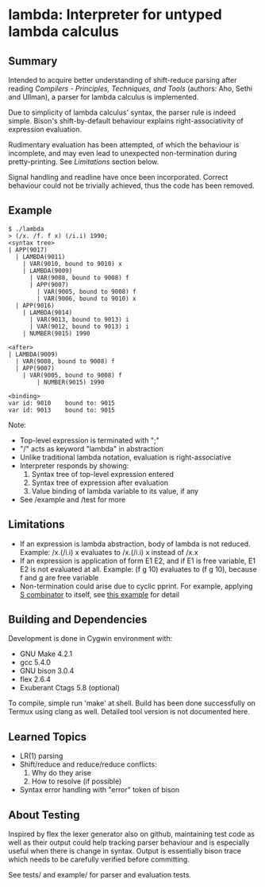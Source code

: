 lambda: Interpreter for untyped lambda calculus
===============================================

Summary
-------
Intended to acquire better understanding of shift-reduce parsing
after reading <i>Compilers - Principles, Techniques, and Tools</i>
(authors: Aho, Sethi and Ullman), a parser for lambda calculus is
implemented.

Due to simplicity of lambda calculus' syntax, the parser rule
is indeed simple. Bison's shift-by-default behaviour explains
right-associativity of expression evaluation.

Rudimentary evaluation has been attempted, of which the behaviour
is incomplete, and may even lead to unexpected non-termination during
pretty-printing. See <i>Limitations</i> section below.

Signal handling and readline have once been incorporated. Correct
behaviour could not be trivially achieved, thus the code has been
removed.


Example
-------
```
$ ./lambda
> (/x. /f. f x) (/i.i) 1990;
<syntax tree>
| APP(9017)
  | LAMBDA(9011)
    | VAR(9010, bound to 9010) x
    | LAMBDA(9009)
      | VAR(9008, bound to 9008) f
      | APP(9007)
        | VAR(9005, bound to 9008) f
        | VAR(9006, bound to 9010) x
  | APP(9016)
    | LAMBDA(9014)
      | VAR(9013, bound to 9013) i
      | VAR(9012, bound to 9013) i
    | NUMBER(9015) 1990

<after>
| LAMBDA(9009)
  | VAR(9008, bound to 9008) f
  | APP(9007)
    | VAR(9005, bound to 9008) f
        | NUMBER(9015) 1990

<binding>
var id: 9010    bound to: 9015
var id: 9013    bound to: 9015
```

Note:
* Top-level expression is terminated with ";"
* "/" acts as keyword "lambda" in abstraction
* Unlike traditional lambda notation, evaluation is right-associative
* Interpreter responds by showing:
  1. Syntax tree of top-level expression entered
  2. Syntax tree of expression after evaluation
  3. Value binding of lambda variable to its value, if any
* See /example and /test for more


Limitations
-----------
* If an expression is lambda abstraction, body of lambda is not
  reduced. Example: /x.(/i.i) x evaluates to /x.(/i.i) x instead
  of /x.x
* If an expression is application of form E1 E2, and if E1 is
  free variable, E1 E2 is not evaluated at all. Example:
  (f g 10) evaluates to (f g 10), because f and g are free variable
* Non-termination could arise due to cyclic pprint. For example,
  applying [S combinator](https://en.wikipedia.org/wiki/SKI_combinator_calculus#Recursive_parameter_passing_and_quoting) to itself, see
  [this example](https://github.com/Jim-Fan/lambda/tree/master/example)
  for detail


Building and Dependencies
-------------------------
Development is done in Cygwin environment with:

* GNU Make 4.2.1
* gcc 5.4.0
* GNU bison 3.0.4
* flex 2.6.4
* Exuberant Ctags 5.8   (optional)

To compile, simple run 'make' at shell. Build has been done successfully
on Termux using clang as well. Detailed tool version is not documented
here.


Learned Topics
--------------
* LR(1) parsing
* Shift/reduce and reduce/reduce conflicts:
  1. Why do they arise
  2. How to resolve (if possible)
* Syntax error handling with "error" token of bison


About Testing
-------------
Inspired by flex the lexer generator also on github, maintaining
test code as well as their output could help tracking parser behaviour
and is especially useful when there is change in syntax. Output is
essentially bison trace which needs to be carefully verified before
committing.

See tests/ and example/ for parser and evaluation tests.
